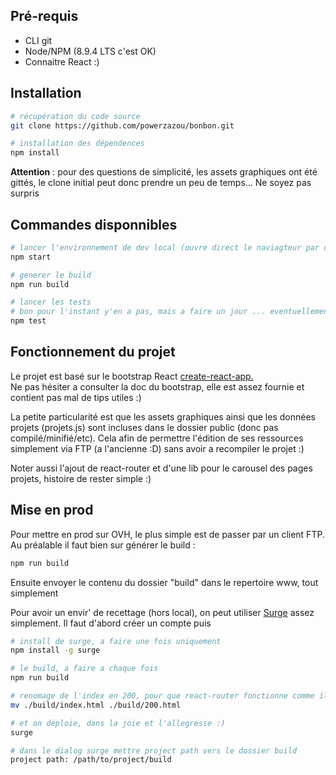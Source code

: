 ## Pré-requis
 * CLI git
 * Node/NPM (8.9.4 LTS c'est OK)
 * Connaitre React :) 

## Installation 

``` bash
# récupération du code source
git clone https://github.com/powerzazou/bonbon.git

# installation des dépendences
npm install
```

**Attention** : pour des questions de simplicité, les assets graphiques ont été gittés, le clone initial peut donc prendre un peu de temps... Ne soyez pas surpris

## Commandes disponnibles

``` bash
# lancer l'environnement de dev local (ouvre direct le naviagteur par defaut sur le localhost:3000, avec live reload)
npm start

# generer le build
npm run build

# lancer les tests
# bon pour l'instant y'en a pas, mais a faire un jour ... eventuellement
npm test
```

## Fonctionnement du projet
Le projet est basé sur le bootstrap React [create-react-app.](https://github.com/facebook/create-react-app/blob/master/packages/react-scripts/template/README.md#installing-a-dependency)  
Ne pas hésiter a consulter la doc du bootstrap, elle est assez fournie et contient pas mal de tips utiles :) 

La petite particularité est que les assets graphiques ainsi que les données projets (projets.js) sont incluses dans le dossier public (donc pas compilé/minifié/etc). Cela afin de permettre l'édition de ses ressources simplement via FTP (a l'ancienne :D) sans avoir a recompiler le projet :)  

Noter aussi l'ajout de react-router et d'une lib pour le carousel des pages projets, histoire de rester simple :) 

## Mise en prod
Pour mettre en prod sur OVH, le plus simple est de passer par un client FTP. Au préalable il faut bien sur générer le build : 

``` bash
npm run build
```
Ensuite envoyer le contenu du dossier "build" dans le repertoire www, tout simplement

Pour avoir un envir' de recettage (hors local), on peut utiliser [Surge](https://surge.sh/) assez simplement. Il faut d'abord créer un compte puis

``` bash
# install de surge, a faire une fois uniquement
npm install -g surge

# le build, a faire a chaque fois
npm run build

# renomage de l'index en 200, pour que react-router fonctionne comme il faut
mv ./build/index.html ./build/200.html

# et on déploie, dans la joie et l'allegresse :) 
surge

# dans le dialog surge mettre project path vers le dossier build
project path: /path/to/project/build
```
